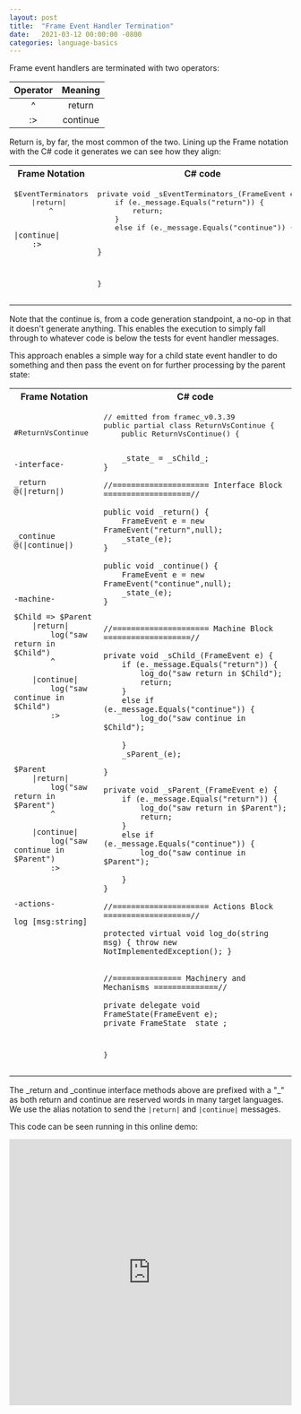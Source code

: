 ```yaml
---
layout: post
title:  "Frame Event Handler Termination"
date:   2021-03-12 00:00:00 -0800
categories: language-basics
---
```


Frame event handlers are terminated with two operators:

|Operator | Meaning|
|:-:|:-:|
|^|return|
|:>|continue|

Return is, by far, the most common of the two. Lining up the Frame notation with the C# code it generates we can see how they align:

<table>
    <tr>
        <th style="text-align:center;">Frame Notation</th>
        <th style="text-align:center; ">C# code</th>
    </tr>
    <tr>
        <td style="vertical-align:top;">
<pre >
$EventTerminators
    |return|
        ^

    |continue|
        :>
</pre>
        </td>
        <td>
<pre align="left">
private void _sEventTerminators_(FrameEvent e) {
    if (e._message.Equals("return")) {
        return;
    }
    else if (e._message.Equals("continue")) {

    }
}
</pre>
        </td>
    </tr>
</table>

Note that the continue is, from a code generation standpoint, a no-op in that it doesn't generate anything. This enables the execution to simply fall through to whatever code is below the tests for event handler messages.

This approach enables a simple way for a child state event handler to do something and then pass the event on for further processing by the parent state:
<table>
    <tr>
        <th style="text-align:center;">Frame Notation</th>
        <th style="text-align:center; ">C# code</th>
    </tr>
    <tr>
        <td style="vertical-align:top;">
<pre >

#ReturnVsContinue





    -interface-

    _return @(|return|)




    _continue @(|continue|)





    -machine-

    $Child => $Parent
        |return|
            log("saw return in $Child")
            ^

        |continue|  
            log("saw continue in $Child")
            :>





    $Parent
        |return|
            log("saw return in $Parent")
            ^

        |continue|
            log("saw continue in $Parent")
            :>



    -actions-

    log [msg:string]
##
</pre>
        </td>
        <td>
<pre align="left">
// emitted from framec_v0.3.39
public partial class ReturnVsContinue {
    public ReturnVsContinue() {

        _state_ = _sChild_;
    }

    //===================== Interface Block ===================//

    public void _return() {
        FrameEvent e = new FrameEvent("return",null);
        _state_(e);
    }

    public void _continue() {
        FrameEvent e = new FrameEvent("continue",null);
        _state_(e);
    }


    //===================== Machine Block ===================//

    private void _sChild_(FrameEvent e) {
        if (e._message.Equals("return")) {
            log_do("saw return in $Child");
            return;
        }
        else if (e._message.Equals("continue")) {
            log_do("saw continue in $Child");

        }
        _sParent_(e);

    }

    private void _sParent_(FrameEvent e) {
        if (e._message.Equals("return")) {
            log_do("saw return in $Parent");
            return;
        }
        else if (e._message.Equals("continue")) {
            log_do("saw continue in $Parent");

        }
    }

    //===================== Actions Block ===================//

    protected virtual void log_do(string msg) { throw new NotImplementedException(); }


    //=============== Machinery and Mechanisms ==============//

    private delegate void FrameState(FrameEvent e);
    private FrameState _state_;

}
</pre>
        </td>
    </tr>
</table>

The \_return and \_continue interface methods above are prefixed with a "_" as both return and continue are reserved words in many target languages. We use the alias notation to send the `|return|` and `|continue|` messages.

This code can be seen running in this online demo:

<iframe width="100%" height="475" src="https://dotnetfiddle.net/Widget/Qq69UX" frameborder="0"></iframe>
